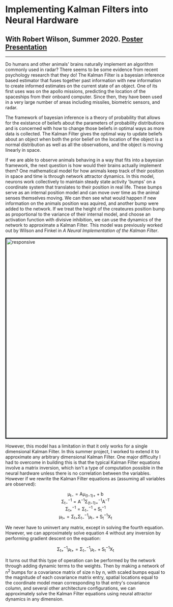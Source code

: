 # Implementing Kalman Filters into Neural Hardware
## With Robert Wilson, Summer 2020. [Poster Presentation](Kalman_Pres.pdf)
<hr>
Do humans and other animals' brains naturally implement an algorithm commonly used in radar? There seems to be some evidence from recent psychology research that they do! The Kalman Filter is a bayesian inference based estimator that fuses together past information with new information to create informed estimates on the current state of an object. One of its first uses was on the apollo missions, predicting the location of the spaceships from their onboard computer. Since then, they have been used in a very large number of areas including missiles, biometric sensors, and radar.  

The framework of bayesian inference is a theory of probability that allows for the existance of beliefs about the parameters of probability distributions and is concerned with how to change those beliefs in optimal ways as more data is collected. The Kalman Filter gives the optimal way to update beliefs about an object when both the prior belief on the location of the object is a normal distribution as well as all the observations, and the object is moving linearly in space.

If we are able to observe animals behaving in a way that fits into a bayesian framework, the next question is how would their brains actually implement them? One mathematical model for how animals keep track of their position in space and time is through network attractor dynamics. In this model, neurons work collectively to maintain steady state activity 'bumps' on a coordinate system that translates to their position in real life. These bumps serve as an internal position model and can move over time as the animal senses themselves moving. We can then see what would happen if new information on the animals position was aquired, and another bump were added to the network. If we treat the height of the createures position bump as proportional to the variance of their internal model, and choose an activation function with divisive inhibition, we can use the dynamics of the network to approximate a Kalman Filter. This model was previously worked out by Wilson and Finkel in *A Neural Implementation of the Kalman Filter*.

<img src = "./images/bump_move.gif" alt="responsive" style="border:solid #292b2c;width:65vw;height:auto"/>

However, this model has a limitation in that it only works for a single dimensional Kalman Filter. In this summer project, I worked to extend it to approximate any arbitrary dimensional Kalman Filter. One major difficulty I had to overcome in building this is that the typical Kalman Filter equations involve a matrix inversion, which isn't a type of computation possible in the neural hardware unless there is no correlation between the variables. However if we rewrite the Kalman Filter equations as (assuming all variables are observed):

<p style="text-align:center">
  μ<sub>t−</sub> = Aμ<sub>(t−1)+</sub> + b
  <br>
  Σ<sub>t−</sub><sup>−1</sup> = A<sup>−1</sup>Σ<sub>(t−1)+</sub><sup>−1</sup>A<sup>−T</sup>
  <br>
  Σ<sub>t+</sub><sup>−1</sup> = Σ<sub>t−</sub><sup>−1</sup> + S<sub>t</sub><sup>−1</sup>
  <br>
  μ<sub>t+</sub> = Σ<sub>t+</sub>Σ<sub>t−</sub><sup>−1</sup>μ<sub>t−</sub> + S<sub>t</sub><sup>−1</sup>X<sub>t</sub>
</p>

We never have to uninvert any matrix, except in solving the fourth equation. However, we can approximately solve equation 4 without any inversion by performing gradient descent on the equation:

<p style = "text-align:center">
  Σ<sub>t+</sub><sup>−1</sup>μ<sub>t+</sub> = Σ<sub>t−</sub><sup>−1</sup>μ<sub>t−</sub> + S<sub>t</sub><sup>−1</sup>X<sub>t</sub>
</p>

It turns out that this type of operation can be performed by the network through adding dynamic terms to the weights. Then by making a network of n<sup>2</sup> bumps for a covariance matrix of size n by n, with scaled bumps equal to the magnitude of each covariance matrix entry, spatial locations equal to the coordinate model mean corresponding to that entry's covariance column, and several other architecture configurations, we can approximately solve the Kalman Filter equations using neural attractor dynamics in any dimension. 
